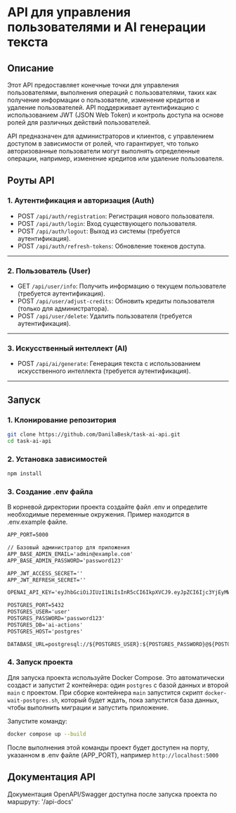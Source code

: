 # API для управления пользователями и AI генерации текста

## Описание

Этот API предоставляет конечные точки для управления пользователями, выполнения операций с пользователями, таких как получение информации о пользователе, изменение кредитов и удаление пользователей. API поддерживает аутентификацию с использованием JWT (JSON Web Token) и контроль доступа на основе ролей для различных действий пользователей.

API предназначен для администраторов и клиентов, с управлением доступом в зависимости от ролей, что гарантирует, что только авторизованные пользователи могут выполнять определенные операции, например, изменение кредитов или удаление пользователя.

## Роуты API

### 1. Аутентификация и авторизация (Auth)

- POST `/api/auth/registration`: Регистрация нового пользователя.
- POST `/api/auth/login`: Вход существующего пользователя.
- POST `/api/auth/logout`: Выход из системы (требуется аутентификация).
- POST `/api/auth/refresh-tokens`: Обновление токенов доступа.

---

### 2. Пользователь (User)

- GET `/api/user/info`: Получить информацию о текущем пользователе (требуется аутентификация).
- POST `/api/user/adjust-credits`: Обновить кредиты пользователя (только для администратора).
- POST `/api/user/delete`: Удалить пользователя (требуется аутентификация).

---

### 3. Искусственный интеллект (AI)

- POST `/api/ai/generate`: Генерация текста с использованием искусственного интеллекта (требуется аутентификация).

---

## Запуск

### 1. Клонирование репозитория

```bash
git clone https://github.com/DanilaBesk/task-ai-api.git
cd task-ai-api
```

### 2. Установка зависимостей

```bash
npm install

```

### 3. Создание .env файла

В корневой директории проекта создайте файл .env и определите необходимые переменные окружения. Пример находится в .env.example файле.

```txt
APP_PORT=5000

// Базовый администратор для приложения
APP_BASE_ADMIN_EMAIL='admin@example.com'
APP_BASE_ADMIN_PASSWORD='password123'

APP_JWT_ACCESS_SECRET=''
APP_JWT_REFRESH_SECRET=''

OPENAI_API_KEY='eyJhbGciOiJIUzI1NiIsInR5cCI6IkpXVCJ9.eyJpZCI6Ijc3YjEyMWFlLWUwZDYtNDliMi1iNjlmLTBkNzE3ODkzYjgzOSIsImlzRGV2ZWxvcGVyIjp0cnVlLCJpYXQiOjE3Mjc2OTA0MTgsImV4cCI6MjA0MzI2NjQxOH0.0_rVXKNuSCBP4MO6hBnTXAE0kE1h52xpwDSGPaR4vGM'

POSTGRES_PORT=5432
POSTGRES_USER='user'
POSTGRES_PASSWORD='password123'
POSTGRES_DB='ai-actions'
POSTGRES_HOST='postgres'

DATABASE_URL=postgresql://${POSTGRES_USER}:${POSTGRES_PASSWORD}@${POSTGRES_HOST}:${POSTGRES_PORT}/${POSTGRES_DB}
```

### 4. Запуск проекта

Для запуска проекта используйте Docker Compose. Это автоматически создаст и запустит 2 контейнера: один `postgres` с базой данных и второй `main` с проектом. При сборке контейнера `main` запустится скрипт `docker-wait-postgres.sh`, который будет ждать, пока запустится база данных, чтобы выполнить миграции и запустить приложение.

Запустите команду:

```bash
docker compose up --build
```

После выполнения этой команды проект будет доступен на порту, указанном в .env файле (APP_PORT), например `http://localhost:5000`

## Документация API

Документация OpenAPI/Swagger доступна после запуска проекта по маршруту: '/api-docs'

